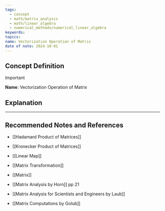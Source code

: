 ```yaml
---
tags:
  - concept
  - math/matrix_analysis
  - math/linear_algebra
  - numerical_methods/numerical_linear_algebra
keywords: 
topics: 
name: Vectorization Operation of Matrix
date of note: 2024-10-01
---
```


## Concept Definition

>[!important]
>**Name**: Vectorization Operation of Matrix



## Explanation





-----------
##  Recommended Notes and References



- [[Hadamard Product of Matrices]]
- [[Kronecker Product of Matrices]]
- [[Linear Map]]
- [[Matrix Transformation]]
- [[Matrix]]


- [[Matrix Analysis by Horn]] pp 21
- [[Matrix Analysis for Scientists and Engineers by Laub]]
- [[Matrix Computations by Golub]]